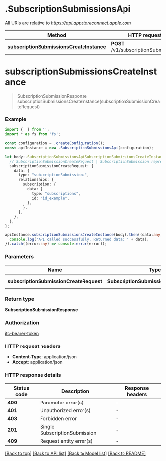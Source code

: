 # .SubscriptionSubmissionsApi

All URIs are relative to *https://api.appstoreconnect.apple.com*

Method | HTTP request | Description
------------- | ------------- | -------------
[**subscriptionSubmissionsCreateInstance**](SubscriptionSubmissionsApi.md#subscriptionSubmissionsCreateInstance) | **POST** /v1/subscriptionSubmissions | 


# **subscriptionSubmissionsCreateInstance**
> SubscriptionSubmissionResponse subscriptionSubmissionsCreateInstance(subscriptionSubmissionCreateRequest)


### Example


```typescript
import {  } from '';
import * as fs from 'fs';

const configuration = .createConfiguration();
const apiInstance = new .SubscriptionSubmissionsApi(configuration);

let body:.SubscriptionSubmissionsApiSubscriptionSubmissionsCreateInstanceRequest = {
  // SubscriptionSubmissionCreateRequest | SubscriptionSubmission representation
  subscriptionSubmissionCreateRequest: {
    data: {
      type: "subscriptionSubmissions",
      relationships: {
        subscription: {
          data: {
            type: "subscriptions",
            id: "id_example",
          },
        },
      },
    },
  },
};

apiInstance.subscriptionSubmissionsCreateInstance(body).then((data:any) => {
  console.log('API called successfully. Returned data: ' + data);
}).catch((error:any) => console.error(error));
```


### Parameters

Name | Type | Description  | Notes
------------- | ------------- | ------------- | -------------
 **subscriptionSubmissionCreateRequest** | **SubscriptionSubmissionCreateRequest**| SubscriptionSubmission representation |


### Return type

**SubscriptionSubmissionResponse**

### Authorization

[itc-bearer-token](README.md#itc-bearer-token)

### HTTP request headers

 - **Content-Type**: application/json
 - **Accept**: application/json


### HTTP response details
| Status code | Description | Response headers |
|-------------|-------------|------------------|
**400** | Parameter error(s) |  -  |
**401** | Unauthorized error(s) |  -  |
**403** | Forbidden error |  -  |
**201** | Single SubscriptionSubmission |  -  |
**409** | Request entity error(s) |  -  |

[[Back to top]](#) [[Back to API list]](README.md#documentation-for-api-endpoints) [[Back to Model list]](README.md#documentation-for-models) [[Back to README]](README.md)


